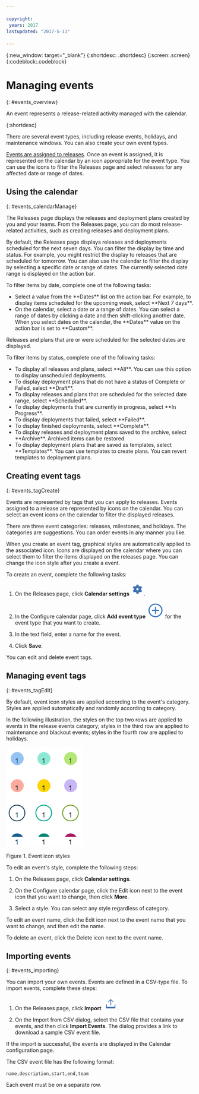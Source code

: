 ```yaml
---

copyright:
 years: 2017
lastupdated: "2017-5-11"

---
```


{:new_window: target="_blank"}
{:shortdesc: .shortdesc}
{:screen:.screen}
{:codeblock:.codeblock}

# Managing events
{: #events_overview}

An event represents a release-related activity managed with the calendar.

{:shortdesc}

There are several event types, including release events, holidays, and maintenance windows. You can also create your own event types.

[Events are assigned to releases](UCCR_releases.html#releases_overview). Once an event is assigned, it is represented on the calendar by an icon appropriate for the event type. You can use the icons to filter the Releases page and select releases for any affected date or range of dates.

## Using the calendar
{: #events_calendarManage}

The Releases page displays the releases and deployment plans created by you and your teams. From the Releases page, you can do most release-related activities, such as creating releases and deployment plans.

By default, the Releases page displays releases and deployments scheduled for the next seven days. You can filter the display by time and status. For example, you might restrict the display to releases that are scheduled for tomorrow. You can also use the calendar to filter the display by selecting a specific date or range of dates. The currently selected date range is displayed on the action bar.

To filter items by date, complete one of the following tasks:
<ul>
<li>Select a value from the **Dates** list on the action bar. For example, to display items scheduled for the upcoming week, select **Next 7 days**.</li>
<li>On the calendar, select a date or a range of dates. You can select a range of dates by clicking a date and then shift-clicking another date. When you select dates on the calendar, the **Dates** value on the action bar is set to **Custom**.</li>
</ul>

Releases and plans that are or were scheduled for the selected dates are displayed.

To filter items by status, complete one of the following tasks:
<ul>
<li>To display all releases and plans, select **All**. You can use this option to display unscheduled deployments.
</li>
<li>To display deployment plans that do not have a status of Complete or Failed, select **Draft**.
</li>
<li>To display releases and plans that are scheduled for the selected date range, select **Scheduled**.
</li>
<li>To display deployments that are currently in progress, select **In Progress**.
</li>
<li>To display deployments that failed, select **Failed**.</li>
<li>To display finished deployments, select **Complete**.
</li>
</li>
<li>To display releases and deployment plans saved to the archive, select **Archive**. Archived items can be restored.
</li>
<li>To display deployment plans that are saved as templates, select **Templates**. You can use templates to create plans. You can revert templates to deployment plans.  
</li>
</ul>

## Creating event tags
{: #events_tagCreate}

Events are represented by tags that you can apply to releases. Events assigned to a release are represented by icons on the calendar. You can select an event icons on the calendar to filter the displayed releases.

There are three event categories: releases, milestones, and holidays. The categories are suggestions. You can order events in any manner you like.

When you create an event tag, graphical styles are automatically applied to the associated icon. Icons are displayed on the calendar where you can select them to filter the items displayed on the releases page. You can change the icon style after you create a event.

To create an event, complete the following tasks:

1. On the Releases page, click **Calendar settings** <img class="inline" src="images/cal-set.png"  alt="Calendar settings">.

1. In the Configure calendar page, click **Add event type** <img class="inline" src="images/event-add.png"  alt="Add event type"> for the event type that you want to create.

3. In the text field, enter a name for the event.

3. Click **Save**.

You can edit and delete event tags.

## Managing event tags
{: #events_tagEdit}

By default, event icon styles are applied according to the event's category. Styles are applied automatically and randomly according to category.

In the following illustration, the styles on the top two rows are applied to events in the release events category; styles in the third row are applied to maintenance and blackout events; styles in the fourth row are applied to holidays.

![](images/event-styles.png "Typical deployment plan")

Figure 1. Event icon styles

To edit an event's style, complete the following steps:

1. On the Releases page, click **Calendar settings**.

2. On the Configure calendar page, click the Edit icon next to the event icon that you want to change, then click **More**.

3. Select a style. You can select any style regardless of category.

To edit an event name, click the Edit icon next to the event name that you want to change, and then edit the name.

To delete an event, click the Delete icon next to the event name.

## Importing events
{: #events_importing}

You can import your own events. Events are defined in a CSV-type file. To import events, complete these steps:

1. On the Releases page, click **Import** <img class="inline" src="images/import-events.png"  alt="Import events">.

2. On the Import from CSV dialog, select the CSV file that contains your events, and then click **Import Events**. The dialog provides a link to download a sample CSV event file.

If the import is successful, the events are displayed in the Calendar configuration page.

The CSV event file has the following format:

`name,description,start,end,team`

Each event must be on a separate row.
